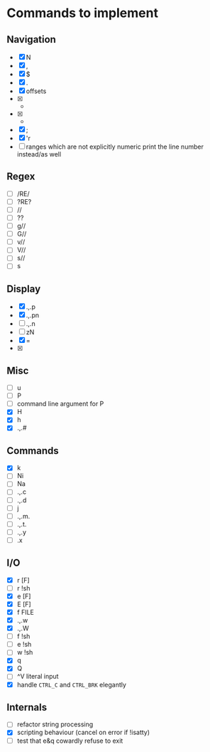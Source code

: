 Commands to implement
=====================

Navigation
----------

+ [x] N
+ [x] ,
+ [x] $
+ [x] .
+ [x] offsets
+ [x] +
+ [x] -
+ [x] ;
+ [x] 'r
+ [ ] ranges which are not explicitly numeric print the line number instead/as well

Regex
-----

+ [ ] /RE/
+ [ ] ?RE?
+ [ ] //
+ [ ] ??
+ [ ] g//
+ [ ] G//
+ [ ] v//
+ [ ] V//
+ [ ] s//
+ [ ] s

Display
-------

+ [x] .,.p
+ [x] .,.pn
+ [ ] .,.n
+ [ ] zN
+ [x] =
+ [x] <CR>

Misc
----

+ [ ] u
+ [ ] P
+ [ ] command line argument for P
+ [x] H
+ [x] h
+ [x] .,.#

Commands
--------

+ [x] k
+ [ ] Ni
+ [ ] Na
+ [ ] .,.c
+ [ ] .,.d
+ [ ] j
+ [ ] .,.m.
+ [ ] .,.t.
+ [ ] .,.y
+ [ ] .x

I/O
---

+ [x] r [F]
+ [ ] r !sh
+ [x] e [F]
+ [x] E [F]
+ [x] f FILE
+ [x] .,.w
+ [x] .,.W
+ [ ] f !sh
+ [ ] e !sh
+ [ ] w !sh
+ [x] q
+ [x] Q
+ [ ] ^V literal input
+ [x] handle `CTRL_C` and `CTRL_BRK` elegantly

Internals
---------

+ [ ] refactor string processing
+ [x] scripting behaviour (cancel on error if !isatty)
+ [ ] test that e&q cowardly refuse to exit

